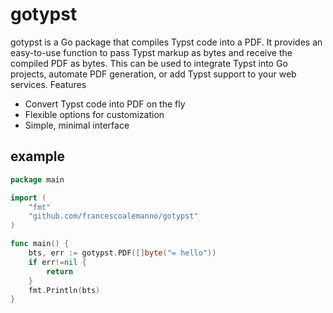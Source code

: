 # gotypst
gotypst is a Go package that compiles Typst code into a PDF. It provides an easy-to-use function to pass Typst markup as bytes and receive the compiled PDF as bytes. This can be used to integrate Typst into Go projects, automate PDF generation, or add Typst support to your web services.
Features

- Convert Typst code into PDF on the fly
- Flexible options for customization
- Simple, minimal interface

## example
```go
package main

import (
	"fmt"
	"github.com/francescoalemanno/gotypst"
)

func main() {
	bts, err := gotypst.PDF([]byte("= hello"))
    if err!=nil {
        return
    }
    fmt.Println(bts)
}
```